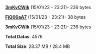 [**3mKvCWik**](/data/3mKvCWik.txt) (15/01/23 - 23:21)- 236 bytes

[**FjQ06aA7**](/data/FjQ06aA7.txt) (15/01/23 - 23:21)- 38 bytes

[**3mKvCWik**](/data/3mKvCWik.txt) (15/01/23 - 23:21)- 236 bytes

**Total Datas**: 4576

**Total Size**: 28.37 MB / 28.4 MB